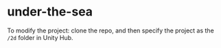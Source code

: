 # under-the-sea

To modify the project: clone the repo, and then specify the project as the `/2d` folder in Unity Hub. 
